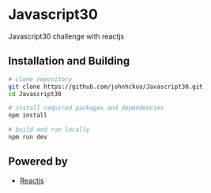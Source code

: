 # Javascript30
Javascript30 challenge with reactjs

## Installation and Building

```bash
# clone repository
git clone https://github.com/johnhckuo/Javascript30.git
cd Javascript30

# install required packages and dependencies
npm install

# build and run locally
npm run dev

```
## Powered by
- [Reactjs](https://reactjs.org/)